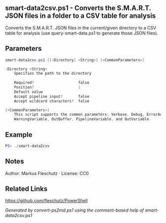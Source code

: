 ## smart-data2csv.ps1 - Converts the S.M.A.R.T. JSON files in a folder to a CSV table for analysis

Converts the S.M.A.R.T. JSON files in the current/given directory to a CSV table for analysis
       (use query-smart-data.ps1 to generate those JSON files).

## Parameters
```powershell
smart-data2csv.ps1 [[-Directory] <String>] [<CommonParameters>]

-Directory <String>
    Specifies the path to the directory
    
    Required?                    false
    Position?                    1
    Default value                
    Accept pipeline input?       false
    Accept wildcard characters?  false

[<CommonParameters>]
    This script supports the common parameters: Verbose, Debug, ErrorAction, ErrorVariable, WarningAction, 
    WarningVariable, OutBuffer, PipelineVariable, and OutVariable.
```

## Example
```powershell
PS> ./smart-data2csv

```

## Notes
Author: Markus Fleschutz · License: CC0

## Related Links
https://github.com/fleschutz/PowerShell

*Generated by convert-ps2md.ps1 using the comment-based help of smart-data2csv.ps1*
